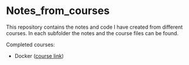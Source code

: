 # Notes_from_courses
This repository contains the notes and code I have created from different courses.
In each subfolder the notes and the course files can be found.

Completed courses:
  - Docker ([course link](https://youtu.be/pTFZFxd4hOI?si=_uLAMBwXS8RnxJQi))